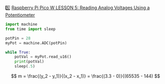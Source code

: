 :five: [Raspberry Pi Pico W LESSON 5: Reading Analog Voltages Using a Potentiometer](https://youtu.be/ODWwErH_iGA)


```python
import machine
from time import sleep

potPin = 28
myPot = machine.ADC(potPin)

while True:
    potVal = myPot.read_u16()
    print(potVal)
    sleep(.5)
```

```math

m = \frac{(y_2 - y_1)}{(x_2 - x_1)} = \frac{(3.3 - 0)}{(65535 - 144)

```
